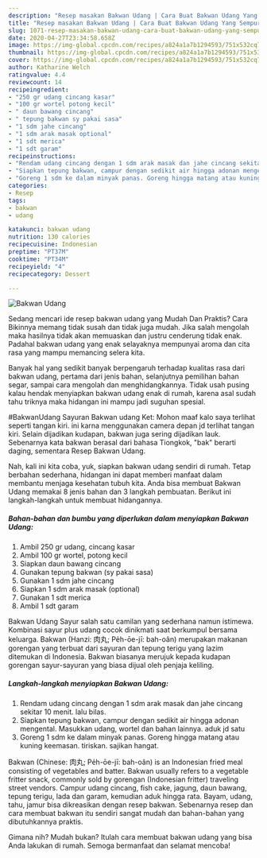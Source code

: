 ```yaml
---
description: "Resep masakan Bakwan Udang | Cara Buat Bakwan Udang Yang Sempurna"
title: "Resep masakan Bakwan Udang | Cara Buat Bakwan Udang Yang Sempurna"
slug: 1071-resep-masakan-bakwan-udang-cara-buat-bakwan-udang-yang-sempurna
date: 2020-04-27T23:34:58.658Z
image: https://img-global.cpcdn.com/recipes/a824a1a7b1294593/751x532cq70/bakwan-udang-foto-resep-utama.jpg
thumbnail: https://img-global.cpcdn.com/recipes/a824a1a7b1294593/751x532cq70/bakwan-udang-foto-resep-utama.jpg
cover: https://img-global.cpcdn.com/recipes/a824a1a7b1294593/751x532cq70/bakwan-udang-foto-resep-utama.jpg
author: Katharine Welch
ratingvalue: 4.4
reviewcount: 14
recipeingredient:
- "250 gr udang cincang kasar"
- "100 gr wortel potong kecil"
- " daun bawang cincang"
- " tepung bakwan sy pakai sasa"
- "1 sdm jahe cincang"
- "1 sdm arak masak optional"
- "1 sdt merica"
- "1 sdt garam"
recipeinstructions:
- "Rendam udang cincang dengan 1 sdm arak masak dan jahe cincang sekitar 10 menit. lalu bilas."
- "Siapkan tepung bakwan, campur dengan sedikit air hingga adonan mengental. Masukkan udang, wortel dan bahan lainnya. aduk jd satu"
- "Goreng 1 sdm ke dalam minyak panas. Goreng hingga matang atau kuning keemasan. tiriskan. sajikan hangat."
categories:
- Resep
tags:
- bakwan
- udang

katakunci: bakwan udang 
nutrition: 130 calories
recipecuisine: Indonesian
preptime: "PT37M"
cooktime: "PT34M"
recipeyield: "4"
recipecategory: Dessert

---
```



![Bakwan Udang](https://img-global.cpcdn.com/recipes/a824a1a7b1294593/751x532cq70/bakwan-udang-foto-resep-utama.jpg)

Sedang mencari ide resep bakwan udang yang Mudah Dan Praktis? Cara Bikinnya memang tidak susah dan tidak juga mudah. Jika salah mengolah maka hasilnya tidak akan memuaskan dan justru cenderung tidak enak. Padahal bakwan udang yang enak selayaknya mempunyai aroma dan cita rasa yang mampu memancing selera kita.

Banyak hal yang sedikit banyak berpengaruh terhadap kualitas rasa dari bakwan udang, pertama dari jenis bahan, selanjutnya pemilihan bahan segar, sampai cara mengolah dan menghidangkannya. Tidak usah pusing kalau hendak menyiapkan bakwan udang enak di rumah, karena asal sudah tahu triknya maka hidangan ini mampu jadi suguhan spesial.

#BakwanUdang Sayuran Bakwan udang Ket: Mohon maaf kalo saya terlihat seperti tangan kiri. ini karna menggunakan camera depan jd terlihat tangan kiri. Selain dijadikan kudapan, bakwan juga sering dijadikan lauk. Sebenarnya kata bakwan berasal dari bahasa Tiongkok, &#34;bak&#34; berarti daging, sementara Resep Bakwan Udang.


Nah, kali ini kita coba, yuk, siapkan bakwan udang sendiri di rumah. Tetap berbahan sederhana, hidangan ini dapat memberi manfaat dalam membantu menjaga kesehatan tubuh kita. Anda bisa membuat Bakwan Udang memakai 8 jenis bahan dan 3 langkah pembuatan. Berikut ini langkah-langkah untuk membuat hidangannya.

<!--inarticleads1-->

##### Bahan-bahan dan bumbu yang diperlukan dalam menyiapkan Bakwan Udang:

1. Ambil 250 gr udang, cincang kasar
1. Ambil 100 gr wortel, potong kecil
1. Siapkan  daun bawang cincang
1. Gunakan  tepung bakwan (sy pakai sasa)
1. Gunakan 1 sdm jahe cincang
1. Siapkan 1 sdm arak masak (optional)
1. Gunakan 1 sdt merica
1. Ambil 1 sdt garam


Bakwan Udang Sayur salah satu camilan yang sederhana namun istimewa. Kombinasi sayur plus udang cocok dinikmati saat berkumpul bersama keluarga. Bakwan (Hanzi: 肉丸; Pe̍h-ōe-jī: bah-oân) merupakan makanan gorengan yang terbuat dari sayuran dan tepung terigu yang lazim ditemukan di Indonesia. Bakwan biasanya merujuk kepada kudapan gorengan sayur-sayuran yang biasa dijual oleh penjaja keliling. 

<!--inarticleads2-->

##### Langkah-langkah menyiapkan Bakwan Udang:

1. Rendam udang cincang dengan 1 sdm arak masak dan jahe cincang sekitar 10 menit. lalu bilas.
1. Siapkan tepung bakwan, campur dengan sedikit air hingga adonan mengental. Masukkan udang, wortel dan bahan lainnya. aduk jd satu
1. Goreng 1 sdm ke dalam minyak panas. Goreng hingga matang atau kuning keemasan. tiriskan. sajikan hangat.


Bakwan (Chinese: 肉丸; Pe̍h-ōe-jī: bah-oân) is an Indonesian fried meal consisting of vegetables and batter. Bakwan usually refers to a vegetable fritter snack, commonly sold by gorengan (Indonesian fritter) traveling street vendors. Campur udang cincang, fish cake, jagung, daun bawang, tepung terigu, lada dan garam, kemudian aduk hingga rata. Bayam, udang, tahu, jamur bisa dikreasikan dengan resep bakwan. Sebenarnya resep dan cara membuat bakwan itu sendiri sangat mudah dan bahan-bahan yang dibutuhkannya praktis. 

Gimana nih? Mudah bukan? Itulah cara membuat bakwan udang yang bisa Anda lakukan di rumah. Semoga bermanfaat dan selamat mencoba!
